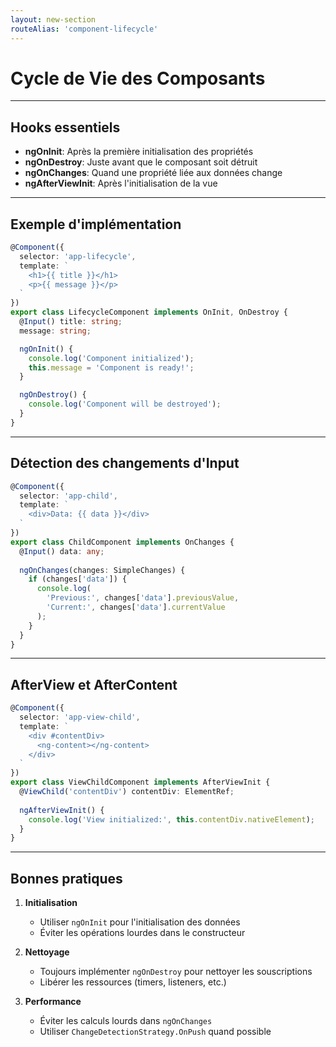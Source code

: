 ```yaml
---
layout: new-section
routeAlias: 'component-lifecycle'
---
```


# Cycle de Vie des Composants

---

## Hooks essentiels

- **ngOnInit**: Après la première initialisation des propriétés
- **ngOnDestroy**: Juste avant que le composant soit détruit
- **ngOnChanges**: Quand une propriété liée aux données change
- **ngAfterViewInit**: Après l'initialisation de la vue

---

## Exemple d'implémentation

```typescript {1-3|4-6|7-9|10-12|13-15}
@Component({
  selector: 'app-lifecycle',
  template: `
    <h1>{{ title }}</h1>
    <p>{{ message }}</p>
  `
})
export class LifecycleComponent implements OnInit, OnDestroy {
  @Input() title: string;
  message: string;

  ngOnInit() {
    console.log('Component initialized');
    this.message = 'Component is ready!';
  }

  ngOnDestroy() {
    console.log('Component will be destroyed');
  }
}
```

---

## Détection des changements d'Input

```typescript {1-3|4-6|7-9|10-12|13-15}
@Component({
  selector: 'app-child',
  template: `
    <div>Data: {{ data }}</div>
  `
})
export class ChildComponent implements OnChanges {
  @Input() data: any;
  
  ngOnChanges(changes: SimpleChanges) {
    if (changes['data']) {
      console.log(
        'Previous:', changes['data'].previousValue,
        'Current:', changes['data'].currentValue
      );
    }
  }
}
```

---

## AfterView et AfterContent

```typescript {1-3|4-6|7-9|10-12|13-15}
@Component({
  selector: 'app-view-child',
  template: `
    <div #contentDiv>
      <ng-content></ng-content>
    </div>
  `
})
export class ViewChildComponent implements AfterViewInit {
  @ViewChild('contentDiv') contentDiv: ElementRef;
  
  ngAfterViewInit() {
    console.log('View initialized:', this.contentDiv.nativeElement);
  }
}
```

---

## Bonnes pratiques

1. **Initialisation**
   - Utiliser `ngOnInit` pour l'initialisation des données
   - Éviter les opérations lourdes dans le constructeur

2. **Nettoyage**
   - Toujours implémenter `ngOnDestroy` pour nettoyer les souscriptions
   - Libérer les ressources (timers, listeners, etc.)

3. **Performance**
   - Éviter les calculs lourds dans `ngOnChanges`
   - Utiliser `ChangeDetectionStrategy.OnPush` quand possible


